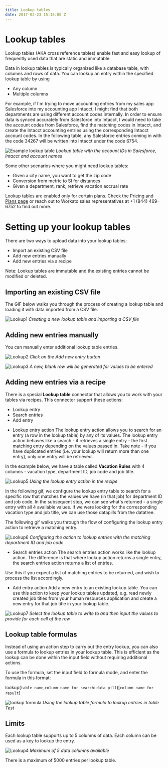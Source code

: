 ```yaml
---
title: Lookup tables
date: 2017-02-23 15:15:00 Z
---
```


# Lookup tables
Lookup tables (AKA cross reference tables) enable fast and easy lookup of frequently used data that are static and immutable.

Data in lookup tables is typically organized like a database table, with columns and rows of data. You can lookup an entry within the specified lookup table by using
* Any column
* Multiple columns

For example, if I'm trying to move accounting entries from my sales app Salesforce into my accounting app Intacct, I might find that both departments are using different account codes internally. In order to ensure data is synced accurately from Salesforce into Intacct, I would need to take the account codes from Salesforce, find the matching codes in Intacct, and create the Intacct accounting entries using the corresponding Intacct account codes. In the following table, any Salesforce entries coming in with the code 34267 will be written into Intacct under the code 6754.

![Example lookup table](/assets/images/features/lookup-tables/example-lookup-table.png)
*Lookup table with the account IDs in Salesforce, Intacct and account names*

Some other scenarios where you might need lookup tables:
* Given a city name, you want to get the zip code
* Conversion from metric to SI for distances
* Given a department, rank, retrieve vacation accrual rate

Lookup tables are enabled only for certain plans. Check the [Pricing and Plans page](https://www.workato.com/pricing?audience=general) or reach out to Workato sales representatives at +1 (844) 469-6752 to find out more.

# Setting up your lookup tables
There are two ways to upload data into your lookup tables:
- Import an existing CSV file
- Add new entries manually
- Add new entries via a recipe

Note: Lookup tables are immutable and the existing entries cannot be modified or deleted.

## Importing an existing CSV file
The GIF below walks you through the process of creating a lookup table and loading it with data imported from a CSV file.

![Lookup1](/assets/images/features/lookup-tables/lookup-tables-1.gif)
*Creating a new lookup table and importing a CSV file*

## Adding new entries manually
You can manually enter additional lookup table entries.

![Lookup2](/assets/images/features/lookup-tables/lookup-tables-2.png)
*Click on the Add new entry button*

![Lookup3](/assets/images/features/lookup-tables/lookup-tables-3.png)
*A new, blank row will be generated for values to be entered*

## Adding new entries via a recipe
There is a special **Lookup table** connector that allows you to work with your tables via recipes. This connector support these actions:

* Lookup entry
* Search entries
* Add entry

- Lookup entry action
The lookup entry action allows you to search for an entry (a row in the lookup table) by any of its values. The lookup entry action behaves like a search - it retrieves a single entry - the first matching entry depending on the values passed in. Take note - if you have duplicated entries (i.e. your lookup will return more than one entry), only one entry will be retrieved.

In the example below, we have a table called **Vacation Rules** with 4 columns - vacation type, department ID, job code and job title.

![Lookup5](/assets/images/features/lookup-tables/lookup-tables-5.png)
*Using the lookup entry action in the recipe*

In the following gif, we configure the lookup entry table to search for a specific row that matches the values we have (in that job) for department ID and job code. In the subsequent step, we can see what's returned - a single entry with all 4 available values. If we were looking for the corresponding vacation type and job title, we can use those datapills from the datatree.

The following gif walks you through the flow of configuring the lookup entry action to retrieve a matching entry.

![Lookup6](/assets/images/features/lookup-tables/lookup-tables-6.gif)
*Configuring the action to lookup entries with the matching department ID and job code*

- Search entries action
The search entries action works like the lookup action. The difference is that where lookup action returns a single entry, the search entries action returns a list of entries.

Use this if you expect a list of matching entries to be returned, and wish to process the list accordingly.

- Add entry action
Add a new entry to an existing lookup table. You can use this action to keep your lookup tables updated, e.g. read newly created job titles from your human resources application and create a new entry for that job title in your lookup table.

![Lookup7](/assets/images/features/lookup-tables/lookup-tables-7.gif)
*Select the lookup table to write to and then input the values to provide for each cell of the row*

## Lookup table formulas
Instead of using an action step to carry out the entry lookup, you can also use a formula to lookup entries in your lookup table. This is efficient as the lookup can be done within the input field without requiring additional actions.

To use the formula, set the input field to formula mode, and enter the formula in this format:

lookup(`table name`,`column name for search`: `data pill`)[`column name for result`]

![lookup formula](/assets/images/features/lookup-tables/lookup-formula.gif)
*Using the lookup table formula to lookup entries in table Test*

## Limits
Each lookup table supports up to 5 columns of data. Each column can be used as a key to lookup the entry.

![Lookup4](/assets/images/features/lookup-tables/lookup-tables-4.png)
*Maximum of 5 data columns available*

There is a maximum of 5000 entries per lookup table.